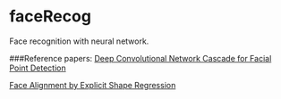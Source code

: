 faceRecog
=========
Face recognition with neural network.

###Reference papers:
[Deep Convolutional Network Cascade for Facial Point Detection](http://www.ee.cuhk.edu.hk/~xgwang/papers/sunWTcvpr13.pdf)

[Face Alignment by Explicit Shape Regression](http://research.microsoft.com/pubs/192097/cvpr12_facealignment.pdf)





